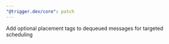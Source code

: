 ```yaml
---
"@trigger.dev/core": patch
---
```


Add optional placement tags to dequeued messages for targeted scheduling
